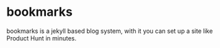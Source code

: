 bookmarks
==================

bookmarks is a jekyll based blog system, with it you can set up a site like Product Hunt in minutes.


